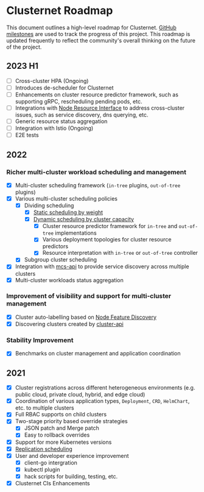 # Clusternet Roadmap

This document outlines a high-level roadmap for
Clusternet. [GitHub milestones](https://github.com/clusternet/clusternet/milestones) are used to track the progress of
this project. This roadmap is updated frequently to reflect the community's overall thinking on the future of the
project.

## 2023 H1

- [ ] Cross-cluster HPA (Ongoing)
- [ ] Introduces de-scheduler for Clusternet
- [ ] Enhancements on cluster resource predictor framework, such as supporting gRPC, rescheduling pending pods, etc.
- [ ] Integrations with [Node Resource Interface](https://github.com/containerd/nri/) to address cross-cluster issues, such as service discovery, dns querying, etc.
- [ ] Generic resource status aggregation
- [ ] Integration with Istio (Ongoing)
- [ ] E2E tests

## 2022

### Richer multi-cluster workload scheduling and management

- [x] Multi-cluster scheduling framework (`in-tree` plugins, `out-of-tree` plugins)
- [x] Various multi-cluster scheduling policies
  - [x] Dividing scheduling
    - [x] [Static scheduling by weight](https://clusternet.io/docs/tutorials/multi-cluster-apps/static-weight-scheduling-to-multiple-clusters/)
    - [x] [Dynamic scheduling by cluster capacity](https://clusternet.io/docs/tutorials/multi-cluster-apps/dynamic-scheduling-to-multiple-clusters/)
      - [x] Cluster resource predictor framework for `in-tree` and `out-of-tree` implementations
      - [x] Various deployment topologies for cluster resource predictors
      - [x] Resource interpretation with `in-tree` or `out-of-tree` controller
  - [x] Subgroup cluster scheduling
- [x] Integration with [mcs-api](https://github.com/kubernetes-sigs/mcs-api) to provide service discovery across multiple clusters
- [x] Multi-cluster workloads status aggregation

### Improvement of visibility and support for multi-cluster management

- [x] Cluster auto-labelling based on [Node Feature Discovery](https://github.com/kubernetes-sigs/node-feature-discovery)
- [x] Discovering clusters created by [cluster-api](https://github.com/kubernetes-sigs/cluster-api)

### Stability Improvement

- [x] Benchmarks on cluster management and application coordination

## 2021

- [x] Cluster registrations across different heterogeneous environments (e.g. public cloud, private cloud, hybrid, and
  edge cloud)
- [x] Coordination of various application types, `Deployment`, `CRD`, `HelmChart`, etc. to multiple clusters
- [x] Full RBAC supports on child clusters
- [x] Two-stage priority based override strategies
  - [x] JSON patch and Merge patch
  - [x] Easy to rollback overrides
- [x] Support for more Kubernetes versions
- [x] [Replication scheduling](https://clusternet.io/docs/tutorials/multi-cluster-apps/replication-scheduling-to-multiple-clusters/)
- [x] User and developer experience improvement
  - [x] client-go intergration
  - [x] kubectl plugin
  - [x] hack scripts for building, testing, etc.
- [x] Clusternet CIs Enhancements

